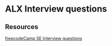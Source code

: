 # ALX Interview questions

## Resources
[freecodeCamp SE Interview questions](https://www.youtube.com/watch?feature=shared&v=1qw5ITr3k9E)
